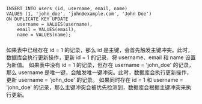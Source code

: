 ```
INSERT INTO users (id, username, email, name)
VALUES (1, 'john_doe', 'john@example.com', 'John Doe')
ON DUPLICATE KEY UPDATE
    username = VALUES(username),
    email = VALUES(email),
    name = VALUES(name);
```
### 
如果表中已经存在 id = 1 的记录，那么 id 是主键，会首先触发主键冲突。此时，数据库会执行更新操作，更新 id = 1 的记录，将 username、email 和 name 设置为新值。
如果表中没有 id = 1 的记录，但存在 username = 'john_doe' 的记录，那么 username 是唯一键，会触发唯一键冲突。此时，数据库会执行更新操作，更新 username = 'john_doe' 的记录。
如果同时存在 id = 1 和 username = 'john_doe' 的记录，那么主键冲突会被优先检测到，数据库会根据主键冲突来执行更新。
